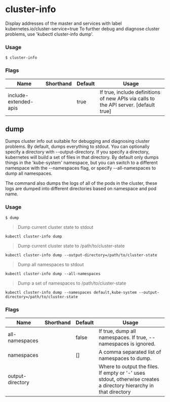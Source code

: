 # cluster-info

Display addresses of the master and services with label kubernetes.io/cluster-service=true
To further debug and diagnose cluster problems, use 'kubectl cluster-info dump'.

### Usage

`$ cluster-info`



### Flags

Name | Shorthand | Default | Usage
---- | --------- | ------- | ----- 
include-extended-apis |  | true | If true, include definitions of new APIs via calls to the API server. [default true] 


## dump


Dumps cluster info out suitable for debugging and diagnosing cluster problems.  By default, dumps everything to
stdout. You can optionally specify a directory with --output-directory.  If you specify a directory, kubernetes will
build a set of files in that directory.  By default only dumps things in the 'kube-system' namespace, but you can
switch to a different namespace with the --namespaces flag, or specify --all-namespaces to dump all namespaces.

The command also dumps the logs of all of the pods in the cluster, these logs are dumped into different directories
based on namespace and pod name.


### Usage

`$ dump`

> Dump current cluster state to stdout

```shell
kubectl cluster-info dump
```

> Dump current cluster state to /path/to/cluster-state

```shell
kubectl cluster-info dump --output-directory=/path/to/cluster-state
```

> Dump all namespaces to stdout

```shell
kubectl cluster-info dump --all-namespaces
```

> Dump a set of namespaces to /path/to/cluster-state

```shell
kubectl cluster-info dump --namespaces default,kube-system --output-directory=/path/to/cluster-state
```


### Flags

Name | Shorthand | Default | Usage
---- | --------- | ------- | ----- 
all-namespaces |  | false | If true, dump all namespaces.  If true, --namespaces is ignored. 
namespaces |  | [] | A comma separated list of namespaces to dump. 
output-directory |  |  | Where to output the files.  If empty or '-' uses stdout, otherwise creates a directory hierarchy in that directory 



